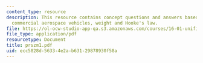 ```yaml
---
content_type: resource
description: This resource contains concept questions and answers based on designing
  commercial aerospace vehicles, weight and Hooke's law.
file: https://ol-ocw-studio-app-qa.s3.amazonaws.com/courses/16-01-unified-engineering-i-ii-iii-iv-fall-2005-spring-2006/ecc5828d56334e2ab63129878930f58a_prszm1.pdf
file_type: application/pdf
resourcetype: Document
title: prszm1.pdf
uid: ecc5828d-5633-4e2a-b631-29878930f58a
---
```

